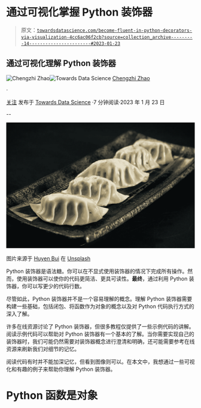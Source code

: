 # 通过可视化掌握 Python 装饰器

> 原文：[`towardsdatascience.com/become-fluent-in-python-decorators-via-visualization-4cc6ac06f2cb?source=collection_archive---------14-----------------------#2023-01-23`](https://towardsdatascience.com/become-fluent-in-python-decorators-via-visualization-4cc6ac06f2cb?source=collection_archive---------14-----------------------#2023-01-23)

## 通过可视化理解 Python 装饰器

[](https://chengzhizhao.medium.com/?source=post_page-----4cc6ac06f2cb--------------------------------)![Chengzhi Zhao](https://chengzhizhao.medium.com/?source=post_page-----4cc6ac06f2cb--------------------------------)[](https://towardsdatascience.com/?source=post_page-----4cc6ac06f2cb--------------------------------)![Towards Data Science](https://towardsdatascience.com/?source=post_page-----4cc6ac06f2cb--------------------------------) [Chengzhi Zhao](https://chengzhizhao.medium.com/?source=post_page-----4cc6ac06f2cb--------------------------------)

·

[关注](https://medium.com/m/signin?actionUrl=https%3A%2F%2Fmedium.com%2F_%2Fsubscribe%2Fuser%2Ff956c63a9571&operation=register&redirect=https%3A%2F%2Ftowardsdatascience.com%2Fbecome-fluent-in-python-decorators-via-visualization-4cc6ac06f2cb&user=Chengzhi+Zhao&userId=f956c63a9571&source=post_page-f956c63a9571----4cc6ac06f2cb---------------------post_header-----------) 发布于 [Towards Data Science](https://towardsdatascience.com/?source=post_page-----4cc6ac06f2cb--------------------------------) ·7 分钟阅读·2023 年 1 月 23 日

--

[](https://medium.com/m/signin?actionUrl=https%3A%2F%2Fmedium.com%2F_%2Fbookmark%2Fp%2F4cc6ac06f2cb&operation=register&redirect=https%3A%2F%2Ftowardsdatascience.com%2Fbecome-fluent-in-python-decorators-via-visualization-4cc6ac06f2cb&source=-----4cc6ac06f2cb---------------------bookmark_footer-----------)![](img/c44b22b6f30e95008253cc13f75711a4.png)

图片来源于 [Huyen Bui](https://unsplash.com/ja/@huyenbui30?utm_source=unsplash&utm_medium=referral&utm_content=creditCopyText) 在 [Unsplash](https://unsplash.com/photos/vM9R9uu_BKY?utm_source=unsplash&utm_medium=referral&utm_content=creditCopyText)

Python 装饰器是语法糖。你可以在不显式使用装饰器的情况下完成所有操作。然而，使用装饰器可以使你的代码更简洁、更具可读性。**最终**，通过利用 Python 装饰器，你可以写更少的代码行数。

尽管如此，Python 装饰器并不是一个容易理解的概念。理解 Python 装饰器需要构建一些基础，包括闭包、将函数作为对象的概念以及对 Python 代码执行方式的深入了解。

许多在线资源讨论了 Python 装饰器，但很多教程仅提供了一些示例代码的讲解。阅读示例代码可以帮助对 Python 装饰器有一个基本的了解。当你需要实现自己的装饰器时，我们可能仍然需要对装饰器概念进行澄清和明确，还可能需要参考在线资源来刷新我们对细节的记忆。

阅读代码有时并不能加深记忆，但看到图像则可以。在本文中，我想通过一些可视化和有趣的例子来帮助你理解 Python 装饰器。

# Python 函数是对象
